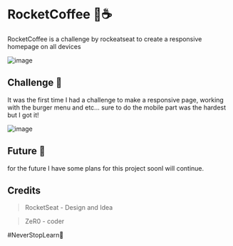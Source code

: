 # RocketCoffee 🚀☕
RocketCoffee is a challenge by rockeatseat to create a responsive homepage on all devices

![image](https://user-images.githubusercontent.com/99215787/198403150-347ed345-73af-45e8-b95c-0d7fb0786b5c.png)

## Challenge 🥤
It was the first time I had a challenge to make a responsive page, working with the burger menu and etc... sure to do the mobile part was the hardest but I got it!

![image](https://user-images.githubusercontent.com/99215787/198403783-a7c7931f-8bc2-470d-a76b-18c723a5617c.png)


## Future 🔮
for the future I have some plans for this project soonI will continue.

## Credits

> RocketSeat - Design and Idea

> ZeR0 - coder

#NeverStopLearn💜
